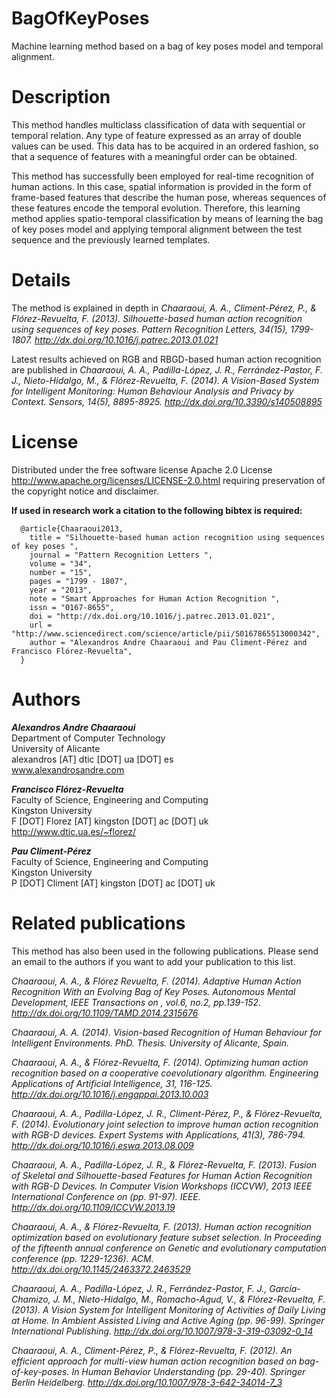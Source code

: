 BagOfKeyPoses
=============

Machine learning method based on a bag of key poses model and temporal alignment.


Description
===========
This method handles multiclass classification of data with sequential or temporal relation. Any type of feature expressed as an array of double values can be used. This data has to be acquired in an ordered fashion, so that a sequence of features with a meaningful order can be obtained.

This method has successfully been employed for real-time recognition of human actions. In this case, spatial information is provided in the form of frame-based features that describe the human pose, whereas sequences of these features encode the temporal evolution. Therefore, this learning method applies spatio-temporal classification by means of learning the bag of key poses model and applying temporal alignment between the test sequence and the previously learned templates.

Details
=======
The method is explained in depth in _Chaaraoui, A. A., Climent-Pérez, P., & Flórez-Revuelta, F. (2013). Silhouette-based human action recognition using sequences of key poses. Pattern Recognition Letters, 34(15), 1799-1807. http://dx.doi.org/10.1016/j.patrec.2013.01.021_

Latest results achieved on RGB and RBGD-based human action recognition are published in _Chaaraoui, A. A., Padilla-López, J. R., Ferrández-Pastor, F. J., Nieto-Hidalgo, M., & Flórez-Revuelta, F. (2014). A Vision-Based System for Intelligent Monitoring: Human Behaviour Analysis and Privacy by Context. Sensors, 14(5), 8895-8925. http://dx.doi.org/10.3390/s140508895_

License
=======
Distributed under the free software license Apache 2.0 License http://www.apache.org/licenses/LICENSE-2.0.html requiring  preservation of the copyright notice and disclaimer.

**If used in research work a citation to the following bibtex is required:**
```
  @article{Chaaraoui2013,
    title = "Silhouette-based human action recognition using sequences of key poses ",
    journal = "Pattern Recognition Letters ",
    volume = "34",
    number = "15",
    pages = "1799 - 1807",
    year = "2013",
    note = "Smart Approaches for Human Action Recognition ",
    issn = "0167-8655",
    doi = "http://dx.doi.org/10.1016/j.patrec.2013.01.021",
    url = "http://www.sciencedirect.com/science/article/pii/S0167865513000342",
    author = "Alexandros Andre Chaaraoui and Pau Climent-Pérez and Francisco Flórez-Revuelta",
  }
```

Authors
=======

**_Alexandros Andre Chaaraoui_**  
Department of Computer Technology  
University of Alicante  
alexandros [AT] dtic [DOT] ua [DOT] es  
www.alexandrosandre.com  

**_Francisco Flórez-Revuelta_**  
Faculty of Science, Engineering and Computing  
Kingston University   
F [DOT] Florez [AT] kingston [DOT] ac [DOT] uk  
http://www.dtic.ua.es/~florez/  

**_Pau Climent-Pérez_**  
Faculty of Science, Engineering and Computing  
Kingston University  
P [DOT] Climent [AT] kingston [DOT] ac [DOT] uk  


Related publications
====================

This method has also been used in the following publications. Please send an email to the authors if you want to add your publication to this list.


_Chaaraoui, A. A., & Flórez Revuelta, F. (2014). Adaptive Human Action Recognition With an Evolving Bag of Key Poses. Autonomous Mental Development, IEEE Transactions on , vol.6, no.2, pp.139-152. http://dx.doi.org/10.1109/TAMD.2014.2315676_

_Chaaraoui, A. A. (2014). Vision-based Recognition of Human Behaviour for Intelligent Environments. PhD. Thesis. University of Alicante, Spain._

_Chaaraoui, A. A., & Flórez-Revuelta, F. (2014). Optimizing human action recognition based on a cooperative coevolutionary algorithm. Engineering Applications of Artificial Intelligence, 31, 116-125. http://dx.doi.org/10.1016/j.engappai.2013.10.003_

_Chaaraoui, A. A., Padilla-López, J. R., Climent-Pérez, P., & Flórez-Revuelta, F. (2014). Evolutionary joint selection to improve human action recognition with RGB-D devices. Expert Systems with Applications, 41(3), 786-794. http://dx.doi.org/10.1016/j.eswa.2013.08.009_

_Chaaraoui, A. A., Padilla-López, J. R., & Flórez-Revuelta, F. (2013). Fusion of Skeletal and Silhouette-based Features for Human Action Recognition with RGB-D Devices. In Computer Vision Workshops (ICCVW), 2013 IEEE International Conference on (pp. 91-97). IEEE. http://dx.doi.org/10.1109/ICCVW.2013.19_

_Chaaraoui, A. A., & Flórez-Revuelta, F. (2013). Human action recognition optimization based on evolutionary feature subset selection. In Proceeding of the fifteenth annual conference on Genetic and evolutionary computation conference (pp. 1229-1236). ACM. http://dx.doi.org/10.1145/2463372.2463529_

_Chaaraoui, A. A., Padilla-López, J. R., Ferrández-Pastor, F. J., García-Chamizo, J. M., Nieto-Hidalgo, M., Romacho-Agud, V., & Flórez-Revuelta, F. (2013). A Vision System for Intelligent Monitoring of Activities of Daily Living at Home. In Ambient Assisted Living and Active Aging (pp. 96-99). Springer International Publishing. http://dx.doi.org/10.1007/978-3-319-03092-0_14_

_Chaaraoui, A. A., Climent-Pérez, P., & Flórez-Revuelta, F. (2012). An efficient approach for multi-view human action recognition based on bag-of-key-poses. In Human Behavior Understanding (pp. 29-40). Springer Berlin Heidelberg. http://dx.doi.org/10.1007/978-3-642-34014-7_3_

